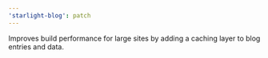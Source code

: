 ```yaml
---
'starlight-blog': patch
---
```


Improves build performance for large sites by adding a caching layer to blog entries and data.

